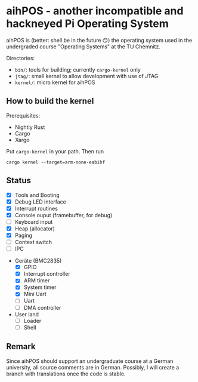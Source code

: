 # aihPOS - another incompatible and hackneyed Pi Operating System

aihPOS is (better: shell be in the future :smirk:) the operating system used in the undergraded course "Operating Systems" at the TU Chemnitz.

Directories:
- `bin/`: tools for building; currently `cargo-kernel` only
- `jtag/`: small kernel to allow development with use of JTAG
- `kernel/`: micro kernel for aihPOS

## How to build the kernel ##
Prerequisites: 
- Nightly Rust
- Cargo
- Xargo

Put `cargo-kernel` in your path. Then run
```
cargo kernel --target=arm-none-eabihf 
```

## Status
- [x] Tools and Booting
- [x] Debug LED interface
- [x] Interrupt routines
- [x] Console ouput (framebuffer, for debug)
- [ ] Keyboard input
- [x] Heap (allocator)
- [x] Paging
- [ ] Context switch
- [ ] IPC
- Geräte (BMC2835)
  - [x] GPIO
  - [x] Interrupt controller
  - [x] ARM timer
  - [x] System timer
  - [x] Mini Uart
  - [ ] Uart
  - [ ] DMA controller
- User land
  - [ ] Loader
  - [ ] Shell

## Remark
Since aihPOS should support an undergraduate course at a German university, all
source comments are in German. Possibly, I will create a branch with translations
once the code is stable.
